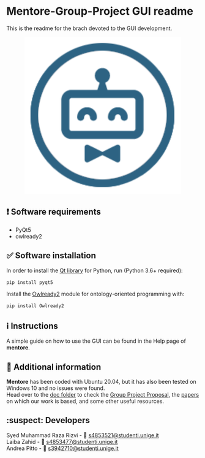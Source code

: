 # Mentore-Group-Project GUI readme

This is the readme for the brach devoted to the GUI development.

<div align="center">
  <img src="https://github.com/andreabradpitto/Mentore-Group-Project/blob/GUI/images/mentore_logo.svg">
</div>

## :exclamation: Software requirements

- PyQt5
- owlready2

## :white_check_mark: Software installation

In order to install the [Qt library](https://www.qt.io/) for Python, run (Python 3.6+ required):

```bash
pip install pyqt5
```

Install the [Owlready2](https://pypi.org/project/Owlready2/) module for ontology-oriented programming with:

```bash
pip install Owlready2
```

## :information_source: Instructions

A simple guide on how to use the GUI can be found in the Help page of **mentore**.

## 📰 Additional information

**Mentore** has been coded with Ubuntu 20.04, but it has also been tested on Windows 10 and no issues were found.  
Head over to the [doc folder](https://github.com/andreabradpitto/Mentore-Group-Project/tree/GUI/doc) to check the [Group Project Proposal](https://github.com/andreabradpitto/Mentore-Group-Project/tree/GUI/doc/Group%20Project%20proposal.docx), the [papers](https://github.com/andreabradpitto/Mentore-Group-Project/tree/GUI/doc/papers) on which our work is based, and some other useful resources.

## :suspect: Developers

Syed Muhammad Raza Rizvi - :e-mail: s4853521@studenti.unige.it  
Laiba Zahid - :e-mail: s4853477@studenti.unige.it  
Andrea Pitto - :e-mail: s3942710@studenti.unige.it
